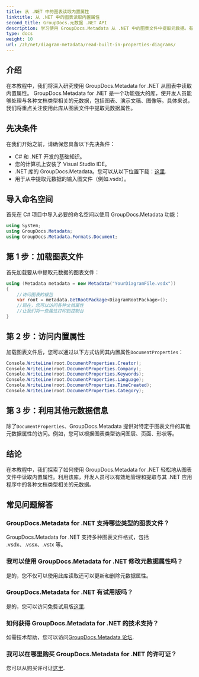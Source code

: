 ```yaml
---
title: 从 .NET 中的图表读取内置属性
linktitle: 从 .NET 中的图表读取内置属性
second_title: GroupDocs.元数据 .NET API
description: 学习使用 GroupDocs.Metadata 从 .NET 中的图表文件中提取元数据。有效增强文档管理和分析。
type: docs
weight: 10
url: /zh/net/diagram-metadata/read-built-in-properties-diagrams/
---
```

## 介绍
在本教程中，我们将深入研究使用 GroupDocs.Metadata for .NET 从图表中读取内置属性。 GroupDocs.Metadata for .NET 是一个功能强大的库，使开发人员能够处理与各种文档类型相关的元数据，包括图表、演示文稿、图像等。具体来说，我们将重点关注使用此库从图表文件中提取元数据属性。
## 先决条件
在我们开始之前，请确保您具备以下先决条件：
- C# 和 .NET 开发的基础知识。
- 您的计算机上安装了 Visual Studio IDE。
-  .NET 库的 GroupDocs.Metadata。您可以从以下位置下载：[这里](https://releases.groupdocs.com/metadata/net/).
- 用于从中提取元数据的输入图文件（例如.vsdx）。

## 导入命名空间
首先在 C# 项目中导入必要的命名空间以使用 GroupDocs.Metadata 功能：
```csharp
using System;
using GroupDocs.Metadata;
using GroupDocs.Metadata.Formats.Document;
```
## 第 1 步：加载图表文件
首先加载要从中提取元数据的图表文件：
```csharp
using (Metadata metadata = new Metadata("YourDiagramFile.vsdx"))
{
    //访问图表的根包
    var root = metadata.GetRootPackage<DiagramRootPackage>();
    //现在，您可以访问各种文档属性
    //让我们将一些属性打印到控制台
}
```
## 第 2 步：访问内置属性
加载图表文件后，您可以通过以下方式访问其内置属性`DocumentProperties`：
```csharp
Console.WriteLine(root.DocumentProperties.Creator);
Console.WriteLine(root.DocumentProperties.Company);
Console.WriteLine(root.DocumentProperties.Keywords);
Console.WriteLine(root.DocumentProperties.Language);
Console.WriteLine(root.DocumentProperties.TimeCreated);
Console.WriteLine(root.DocumentProperties.Category);
```
## 第 3 步：利用其他元数据信息
除了`DocumentProperties`、GroupDocs.Metadata 提供对特定于图表文件的其他元数据属性的访问。例如，您可以根据图表类型访问图层、页面、形状等。

## 结论
在本教程中，我们探索了如何使用 GroupDocs.Metadata for .NET 轻松地从图表文件中读取内置属性。利用该库，开发人员可以有效地管理和提取与其 .NET 应用程序中的各种文档类型相关的元数据。

## 常见问题解答
### GroupDocs.Metadata for .NET 支持哪些类型的图表文件？
GroupDocs.Metadata for .NET 支持多种图表文件格式，包括 .vsdx、.vssx、.vstx 等。
### 我可以使用 GroupDocs.Metadata for .NET 修改元数据属性吗？
是的，您不仅可以使用此库读取还可以更新和删除元数据属性。
### GroupDocs.Metadata for .NET 有试用版吗？
是的，您可以访问免费试用版[这里](https://releases.groupdocs.com/).
### 如何获得 GroupDocs.Metadata for .NET 的技术支持？
如需技术帮助，您可以访问[GroupDocs.Metadata 论坛](https://forum.groupdocs.com/c/metadata/14).
### 我可以在哪里购买 GroupDocs.Metadata for .NET 的许可证？
您可以从购买许可证[这里](https://purchase.groupdocs.com/buy).